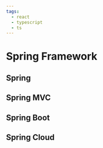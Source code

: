 ```yaml
---
tags:
  - react
  - typescript
  - ts
---
```


# Spring Framework 

## Spring

## Spring MVC

## Spring Boot

## Spring Cloud